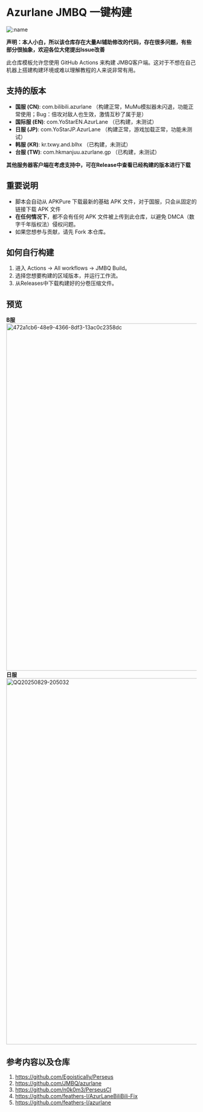 # Azurlane JMBQ 一键构建

<img src="https://count.getloli.com/@azurlanejmbq?name=azurlanejmbq&theme=moebooru&padding=7&offset=0&align=top&scale=1&pixelated=1&darkmode=auto" alt=":name" />

**声明：本人小白，所以该仓库存在大量AI辅助修改的代码，存在很多问题，有些部分很抽象，欢迎各位大佬提出Issue改善**

此仓库模板允许您使用 GitHub Actions 来构建 JMBQ客户端。这对于不想在自己机器上搭建构建环境或难以理解教程的人来说非常有用。

## 支持的版本
- **国服 (CN)**: com.bilibili.azurlane （构建正常，MuMu模拟器未闪退，功能正常使用；Bug：倍攻对敌人也生效，激情互秒了属于是）
- **国际服 (EN)**: com.YoStarEN.AzurLane （已构建，未测试）
- **日服 (JP)**: com.YoStarJP.AzurLane （构建正常，游戏加载正常，功能未测试）
- **韩服 (KR)**: kr.txwy.and.blhx （已构建，未测试）
- **台服 (TW)**: com.hkmanjuu.azurlane.gp （已构建，未测试）


**其他服务器客户端在考虑支持中，可在Release中查看已经构建的版本进行下载**

## 重要说明
- 脚本会自动从 APKPure 下载最新的基础 APK 文件，对于国服，只会从固定的链接下载 APK 文件
- **在任何情况下**，都不会有任何 APK 文件被上传到此仓库，以避免 DMCA（数字千年版权法）侵权问题。
- 如果您想参与贡献，请先 Fork 本仓库。

## 如何自行构建
1.  进入 Actions -> All workflows -> JMBQ Build。
2.  选择您想要构建的区域版本，并运行工作流。
3.  从Releases中下载构建好的分卷压缩文件。

## 预览
**B服**
<img width="1633" height="919" alt="472a1cb6-48e9-4366-8df3-13ac0c2358dc" src="https://github.com/user-attachments/assets/3797812c-a3a7-42c1-a1af-17a464c6daf8" />
**日服**
<img width="1635" height="969" alt="QQ20250829-205032" src="https://github.com/user-attachments/assets/583c27c2-db2c-4e3c-9f27-42e3d9db1bd0" />

## 参考内容以及仓库
1. https://github.com/Egoistically/Perseus
2. https://github.com/JMBQ/azurlane
3. https://github.com/n0k0m3/PerseusCI
4. https://github.com/feathers-l/AzurLaneBiliBili-Fix
5. https://github.com/feathers-l/azurlane
